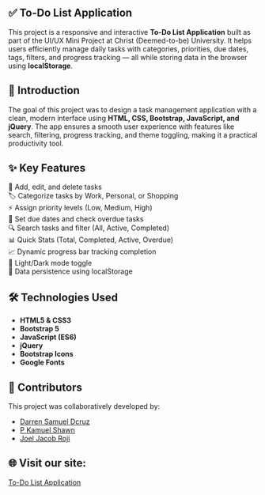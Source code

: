 ## ✅ To-Do List Application  
This project is a responsive and interactive **To-Do List Application** built as part of the UI/UX Mini Project at Christ (Deemed-to-be) University. It helps users efficiently manage daily tasks with categories, priorities, due dates, tags, filters, and progress tracking — all while storing data in the browser using **localStorage**.  

## 📖 Introduction  
The goal of this project was to design a task management application with a clean, modern interface using **HTML, CSS, Bootstrap, JavaScript, and jQuery**. The app ensures a smooth user experience with features like search, filtering, progress tracking, and theme toggling, making it a practical productivity tool.  

## ✨ Key Features  

📌 Add, edit, and delete tasks  
🏷️ Categorize tasks by Work, Personal, or Shopping  
⚡ Assign priority levels (Low, Medium, High)  
📅 Set due dates and check overdue tasks  
🔍 Search tasks and filter (All, Active, Completed)  
📊 Quick Stats (Total, Completed, Active, Overdue)  
📈 Dynamic progress bar tracking completion  
🌙 Light/Dark mode toggle  
💾 Data persistence using localStorage  

## 🛠 Technologies Used  

- **HTML5 & CSS3**  
- **Bootstrap 5**  
- **JavaScript (ES6)**  
- **jQuery**  
- **Bootstrap Icons**  
- **Google Fonts**  

## 👥 Contributors  

This project was collaboratively developed by:  

* [Darren Samuel Dcruz](https://github.com/Darren-Dcruz)  
* [P Kamuel Shawn](https://github.com/KamuelShawn)  
* [Joel Jacob Roji](https://github.com/JoelJacobRoji)  

## 🌐 Visit our site:  

[To-Do List Application](https://joeljacobroji.github.io/To-Do-List/)  
